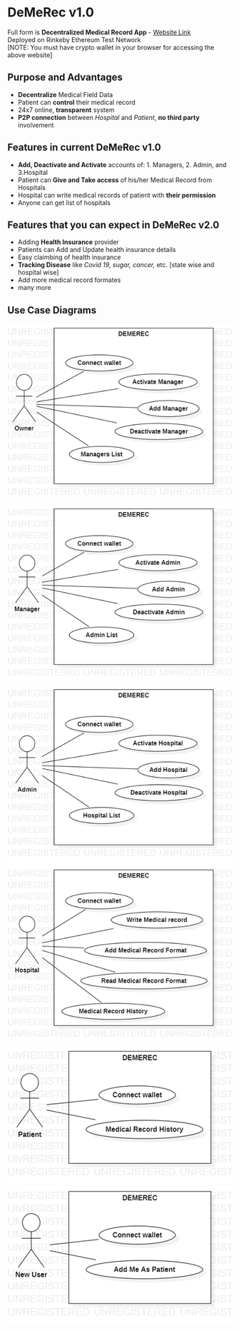 # DeMeRec v1.0 
Full form is **Decentralized Medical Record App** - [Website Link](https://demerec.vishnuganeshan.repl.co/)  
Deployed on Rinkeby Ethereum Test Network  
[NOTE: You must have crypto wallet in your browser for accessing the above website]

## Purpose and Advantages
- **Decentralize** Medical Field Data
- Patient can **control** their medical record
- 24x7 online, **transparent** system
- **P2P connection** between *Hospital* and *Patient*, **no third party** involvement

## Features in current DeMeRec v1.0
- **Add, Deactivate and Activate** accounts of: 1. Managers, 2. Admin, and 3.Hospital
- Patient can **Give and Take access** of his/her Medical Record from Hospitals
- Hospital can write medical records of patient with **their permission**
- Anyone can get list of hospitals

## Features that you can expect in DeMeRec v2.0
- Adding **Health Insurance** provider
- Patients can Add and Update health insurance details
- Easy claimbing of health insurance
- **Tracking Disease** like *Covid 19, sugar, cancer,* etc. [state wise and hospital wise]
- Add more medical record formates
- many more

## Use Case Diagrams
![Owner UCD](Demerec%20UseCase/Owner.png)
![Owner UCD](Demerec%20UseCase/Manager.png)
![Admin UCD](Demerec%20UseCase/Admin.png)
![Hospital UCD](Demerec%20UseCase/Hospital.png)
![Patient UCD](Demerec%20UseCase/Patient.png)
![NewUser UCD](Demerec%20UseCase/NewUser.png)
